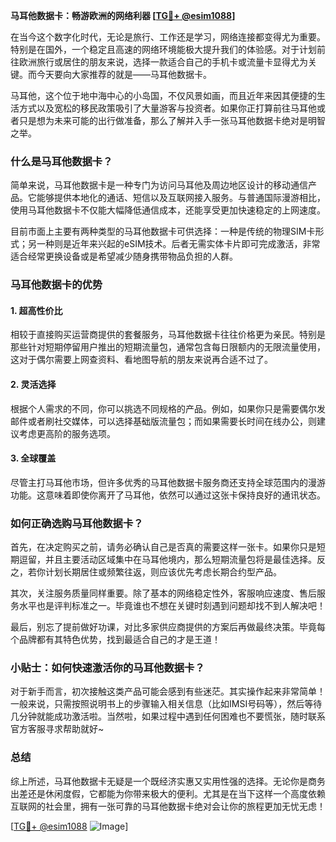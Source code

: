 **马耳他数据卡：畅游欧洲的网络利器 [[TG💪+ @esim1088](https://t.me/s/esim1088)]**

在当今这个数字化时代，无论是旅行、工作还是学习，网络连接都变得尤为重要。特别是在国外，一个稳定且高速的网络环境能极大提升我们的体验感。对于计划前往欧洲旅行或居住的朋友来说，选择一款适合自己的手机卡或流量卡显得尤为关键。而今天要向大家推荐的就是——马耳他数据卡。

马耳他，这个位于地中海中心的小岛国，不仅风景如画，而且近年来因其便捷的生活方式以及宽松的移民政策吸引了大量游客与投资者。如果你正打算前往马耳他或者只是想为未来可能的出行做准备，那么了解并入手一张马耳他数据卡绝对是明智之举。

### 什么是马耳他数据卡？

简单来说，马耳他数据卡是一种专门为访问马耳他及周边地区设计的移动通信产品。它能够提供本地化的通话、短信以及互联网接入服务。与普通国际漫游相比，使用马耳他数据卡不仅能大幅降低通信成本，还能享受更加快速稳定的上网速度。

目前市面上主要有两种类型的马耳他数据卡可供选择：一种是传统的物理SIM卡形式；另一种则是近年来兴起的eSIM技术。后者无需实体卡片即可完成激活，非常适合经常更换设备或是希望减少随身携带物品负担的人群。

### 马耳他数据卡的优势

#### 1. 超高性价比
相较于直接购买运营商提供的套餐服务，马耳他数据卡往往价格更为亲民。特别是那些针对短期停留用户推出的短期流量包，通常包含每日限额内的无限流量使用，这对于偶尔需要上网查资料、看地图导航的朋友来说再合适不过了。

#### 2. 灵活选择
根据个人需求的不同，你可以挑选不同规格的产品。例如，如果你只是需要偶尔发邮件或者刷社交媒体，可以选择基础版流量包；而如果需要长时间在线办公，则建议考虑更高阶的服务选项。

#### 3. 全球覆盖
尽管主打马耳他市场，但许多优秀的马耳他数据卡服务商还支持全球范围内的漫游功能。这意味着即使你离开了马耳他，依然可以通过这张卡保持良好的通讯状态。

### 如何正确选购马耳他数据卡？

首先，在决定购买之前，请务必确认自己是否真的需要这样一张卡。如果你只是短期逗留，并且主要活动区域集中在马耳他境内，那么短期流量包将是最佳选择。反之，若你计划长期居住或频繁往返，则应该优先考虑长期合约型产品。

其次，关注服务质量同样重要。除了基本的网络稳定性外，客服响应速度、售后服务水平也是评判标准之一。毕竟谁也不想在关键时刻遇到问题却找不到人解决吧！

最后，别忘了提前做好功课，对比多家供应商提供的方案后再做最终决策。毕竟每个品牌都有其特色优势，找到最适合自己的才是王道！

### 小贴士：如何快速激活你的马耳他数据卡？

对于新手而言，初次接触这类产品可能会感到有些迷茫。其实操作起来非常简单！一般来说，只需按照说明书上的步骤输入相关信息（比如IMSI号码等），然后等待几分钟就能成功激活啦。当然啦，如果过程中遇到任何困难也不要慌张，随时联系官方客服寻求帮助就好~

### 总结

综上所述，马耳他数据卡无疑是一个既经济实惠又实用性强的选择。无论你是商务出差还是休闲度假，它都能为你带来极大的便利。尤其是在当下这样一个高度依赖互联网的社会里，拥有一张可靠的马耳他数据卡绝对会让你的旅程更加无忧无虑！

[[TG💪+ @esim1088](https://t.me/s/esim1088) ![Image](https://i.postimg.cc/4NQfJmqS/Snipaste-2025-05-13-00-14-12.png)]